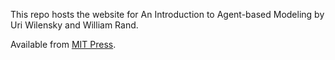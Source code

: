 This repo hosts the website for An Introduction to Agent-based Modeling by Uri Wilensky and William Rand.

Available from [MIT Press](https://mitpress.mit.edu/9780262731898/an-introduction-to-agent-based-modeling/).

